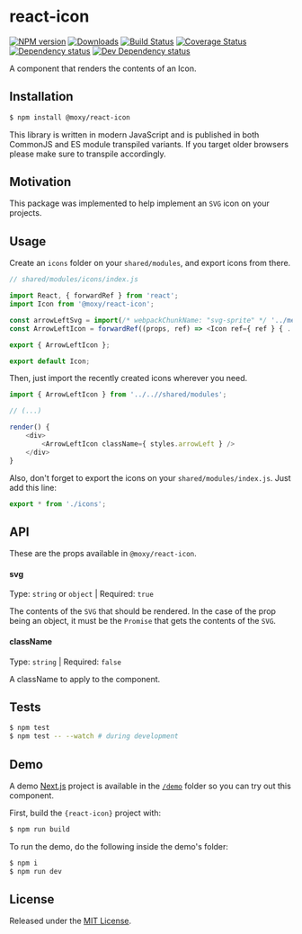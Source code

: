 # react-icon

[![NPM version][npm-image]][npm-url] [![Downloads][downloads-image]][npm-url] [![Build Status][build-status-image]][build-status-url] [![Coverage Status][codecov-image]][codecov-url] [![Dependency status][david-dm-image]][david-dm-url] [![Dev Dependency status][david-dm-dev-image]][david-dm-dev-url]

[npm-url]:https://npmjs.org/package/@moxy/react-icon
[downloads-image]:https://img.shields.io/npm/dm/@moxy/react-icon.svg
[npm-image]:https://img.shields.io/npm/v/@moxy/react-icon.svg
[build-status-url]:https://github.com/moxystudio/react-icon/actions
[build-status-image]:https://img.shields.io/github/workflow/status/moxystudio/react-icon/Node%20CI/master
[codecov-url]:https://codecov.io/gh/moxystudio/react-icon
[codecov-image]:https://img.shields.io/codecov/c/github/moxystudio/react-icon/master.svg
[david-dm-url]:https://david-dm.org/moxystudio/react-icon
[david-dm-image]:https://img.shields.io/david/moxystudio/react-icon.svg
[david-dm-dev-url]:https://david-dm.org/moxystudio/react-icon?type=dev
[david-dm-dev-image]:https://img.shields.io/david/dev/moxystudio/react-icon.svg

A component that renders the contents of an Icon.

## Installation

```sh
$ npm install @moxy/react-icon
```

This library is written in modern JavaScript and is published in both CommonJS and ES module transpiled variants. If you target older browsers please make sure to transpile accordingly.

## Motivation

This package was implemented to help implement an `SVG` icon on your projects.

## Usage

Create an `icons` folder on your `shared/modules`, and export icons from there.

```js
// shared/modules/icons/index.js

import React, { forwardRef } from 'react';
import Icon from '@moxy/react-icon';

const arrowLeftSvg = import(/* webpackChunkName: "svg-sprite" */ '../media/arrow-left.inline.svg');
const ArrowLeftIcon = forwardRef((props, ref) => <Icon ref={ ref } { ...props } svg={ arrowLeftSvg } />);

export { ArrowLeftIcon };

export default Icon;
```

Then, just import the recently created icons wherever you need.

```js
import { ArrowLeftIcon } from '../..//shared/modules';

// (...)

render() {
    <div>
        <ArrowLeftIcon className={ styles.arrowLeft } />
    </div>
}
```

Also, don't forget to export the icons on your `shared/modules/index.js`. Just add this line:

```js
export * from './icons';
```

## API

These are the props available in `@moxy/react-icon`.

#### svg

Type: `string` or `object` | Required: `true`

The contents of the `SVG` that should be rendered. 
In the case of the prop being an object, it must be the `Promise` that gets the contents of the `SVG`.

#### className

Type: `string` | Required: `false`

A className to apply to the component.


## Tests

```sh
$ npm test
$ npm test -- --watch # during development
```

## Demo

A demo [Next.js](https://nextjs.org/) project is available in the [`/demo`](./demo) folder so you can try out this component.

First, build the `{react-icon}` project with:

```sh
$ npm run build
```

To run the demo, do the following inside the demo's folder:

```sh
$ npm i
$ npm run dev
```

## License

Released under the [MIT License](./LICENSE).